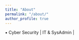```yaml
---
title: "About"
permalink: "/about/"
author_profile: true
---
```


▪ Cyber Security  | IT & SysAdmin |